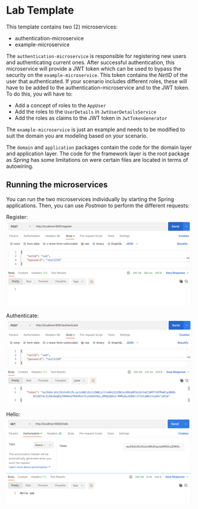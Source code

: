 # Lab Template

This template contains two (2) microservices:
- authentication-microservice
- example-microservice

The `authentication-microservice` is responsible for registering new users and authenticating current ones. After successful authentication, this microservice will provide a JWT token which can be used to bypass the security on the `example-microservice`. This token contains the *NetID* of the user that authenticated. If your scenario includes different roles, these will have to be added to the authentication-microservice and to the JWT token. To do this, you will have to:
- Add a concept of roles to the `AppUser`
- Add the roles to the `UserDetails` in `JwtUserDetailsService`
- Add the roles as claims to the JWT token in `JwtTokenGenerator`

The `example-microservice` is just an example and needs to be modified to suit the domain you are modeling based on your scenario.

The `domain` and `application` packages contain the code for the domain layer and application layer. The code for the framework layer is the root package as *Spring* has some limitations on were certain files are located in terms of autowiring.

## Running the microservices

You can run the two microservices individually by starting the Spring applications. Then, you can use *Postman* to perform the different requests:

Register:
![image](instructions/register.png)

Authenticate:
![image](instructions/authenticate.png)

Hello:
![image](instructions/hello.png)